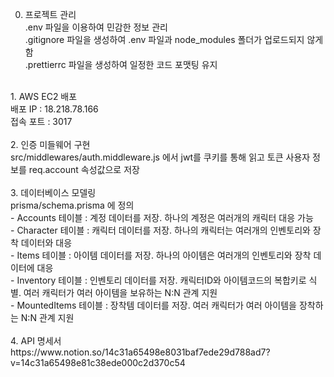 0. 프로젝트 관리 <br>
  .env 파일을 이용하여 민감한 정보 관리 <br>
  .gitignore 파일을 생성하여 .env 파일과 node_modules 폴더가 업로드되지 않게 함 <br>
  .prettierrc 파일을 생성하여 일정한 코드 포맷팅 유지 <br>
<br>
1. AWS EC2 배포 <br>
  배포 IP : 18.218.78.166 <br>
  접속 포트 : 3017 <br>
<br>
2. 인증 미들웨어 구현 <br>
   src/middlewares/auth.middleware.js 에서 jwt를 쿠키를 통해 읽고 토큰 사용자 정보를 req.account 속성값으로 저장 <br>
<br>
3. 데이터베이스 모델링 <br>
   prisma/schema.prisma 에 정의 <br>
   - Accounts 테이블 : 계정 데이터를 저장. 하나의 계정은 여러개의 캐릭터 대응 가능 <br>
   - Character 테이블 : 캐릭터 데이터를 저장. 하나의 캐릭터는 여러개의 인벤토리와 장착 데이터와 대응 <br>
   - Items 테이블 : 아이템 데이터를 저장. 하나의 아이템은 여러개의 인벤토리와 장착 데이터에 대응 <br>
   - Inventory 테이블 : 인벤토리 데이터를 저장. 캐릭터ID와 아이템코드의 복합키로 식별. 여러 캐릭터가 여러 아이템을 보유하는 N:N 관계 지원 <br>
   - MountedItems 테이블 : 장착템 데이터를 저장. 여러 캐릭터가 여러 아이템을 장착하는 N:N 관계 지원  <br>
<br>
4. API 명세서 <br>
  https://www.notion.so/14c31a65498e8031baf7ede29d788ad7?v=14c31a65498e81c38ede000c2d370c54 <br>
